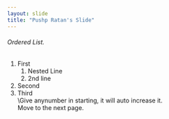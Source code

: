 ```yaml
---
layout: slide
title: "Pushp Ratan's Slide"
---
```

###### Ordered List.
1. First
    1. Nested Line
    2. 2nd line
3. Second
4. Third  
\Give anynumber in starting, it will auto increase it.  
Move to the next page.
